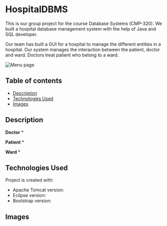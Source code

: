 # HospitalDBMS
This is our group project for the course Database Systems (CMP-320). We built a hospital database management system with the help of Java and SQL developer.

Our team has built a GUI for a hospital to manage the different entities in a hospital. Our system manages the interaction between the patient, doctor and ward. Doctors treat patient who belong to a ward. 

![Menu page]()

## Table of contents
* [Description](#description)
* [Technologies Used](#Technologies)
* [Images](#images)

## Description


<b>Doctor</b>
* 

<b>Patient</b>
* 

<b>Ward</b>
* 




## Technologies Used
Project is created with:
* Apache Tomcat version: 
* Eclipse version: 
* Bootstrap version: 

## Images



